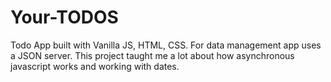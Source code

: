 # Your-TODOS
Todo App built with Vanilla JS, HTML, CSS. For data management app uses a JSON server. This project taught me a lot about how asynchronous javascript works and working with dates.
